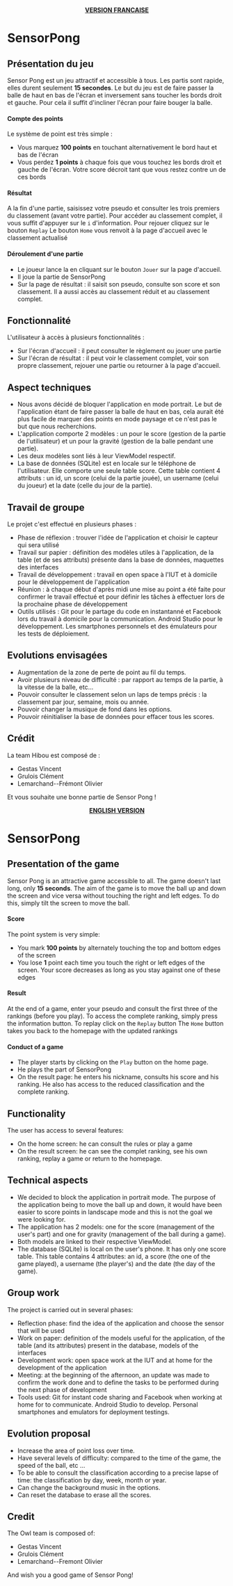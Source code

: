 <p align="center">
 <u><b>VERSION FRANCAISE</b></u>
</p>

# SensorPong

## Présentation du jeu
Sensor Pong est un jeu attractif et accessible à tous. Les partis sont rapide, elles durent seulement **15 secondes**.
Le but du jeu est de faire passer la balle de haut en bas de l\'écran et inversement sans toucher les bords droit et gauche. Pour cela il suffit d'incliner l'écran pour faire bouger la balle.


#### Compte des points
Le système de point est très simple :
- Vous marquez **100 points** en touchant alternativement le bord haut et bas de l'écran
- Vous perdez **1 points** à chaque fois que vous touchez les bords droit et gauche de l'écran. Votre score décroit tant que vous restez contre un de ces bords


#### Résultat
 A la fin d\'une partie, saisissez votre pseudo et consulter les trois premiers du classement (avant votre partie).
 Pour accéder au classement complet, il vous suffit d\'appuyer sur le `i` d\'information.
Pour rejouer cliquez sur le bouton `Replay`
Le bouton `Home` vous renvoit à la page d'accueil avec le classement actualisé

#### Déroulement d'une partie 
 - Le joueur lance la en cliquant sur le bouton `Jouer` sur la page d'accueil. 
 - Il joue la partie de SensorPong
 - Sur la page de résultat : il saisit son pseudo, consulte son score et son classement. Il a aussi accès au classement réduit et au classement complet.

## Fonctionnalité
L'utilisateur à accès à plusieurs fonctionnalités : 
- Sur l'écran d'accueil : il peut consulter le règlement ou jouer une partie
- Sur l'écran de résultat : il peut voir le classement complet, voir son propre classement, rejouer une partie ou retourner à la page d'accueil.

## Aspect techniques
- Nous avons décidé de bloquer l'application en mode portrait. Le but de l'application étant de faire passer la balle de haut en bas, cela aurait été plus facile de marquer des points en mode paysage et ce n'est pas le but que nous recherchions.
- L'application comporte 2 modèles : un pour le score (gestion de la partie de l'utilisateur) et un pour la gravité (gestion de la balle pendant une partie).
- Les deux modèles sont liés à leur ViewModel respectif.
- La base de données (SQLite) est en locale sur le téléphone de l'utilisateur. Elle comporte une seule table score. Cette table contient 4 attributs : un id, un score (celui de la partie jouée), un username (celui du joueur) et la date (celle du jour de la partie).

## Travail de groupe
Le projet c'est effectué en plusieurs phases : 
- Phase de réflexion : trouver l'idée de l'application et choisir le capteur qui sera utilisé
- Travail sur papier : définition des modèles utiles à l'application, de la table (et de ses attributs) présente dans la base de données, maquettes des interfaces
- Travail de développement : travail en open space à l'IUT et à domicile pour le développement de l'application
- Réunion : à chaque début d'après midi une mise au point a été faite pour confirmer le travail effectué et pour définir les tâches à effectuer lors de la prochaine phase de développement
- Outils utilisés : Git pour le partage du code en instantanné et Facebook lors du travail à domicile pour la communication. Android Studio pour le développement. Les smartphones personnels et des émulateurs pour les tests de déploiement.

## Evolutions envisagées
- Augmentation de la zone de perte de point au fil du temps.
- Avoir plusieurs niveau de difficulté : par rapport au temps de la partie, à la vitesse de la balle, etc...
- Pouvoir consulter le classement selon un laps de temps précis : la classement par jour, semaine, mois ou année.
- Pouvoir changer la musique de fond dans les options.
- Pouvoir réinitialiser la base de données pour effacer tous les scores.

## Crédit
La team Hibou est composé de :
- Gestas Vincent 
- Grulois Clément
- Lemarchand--Frémont Olivier

Et vous souhaite une bonne partie de Sensor Pong !

<p align="center">
 <u><b>ENGLISH VERSION</b></u>
</p>

# SensorPong

## Presentation of the game
Sensor Pong is an attractive game accessible to all. The game doesn't last long, only **15 seconds**.
The aim of the game is to move the ball up and down the screen and vice versa without touching the right and left edges. To do this, simply tilt the screen to move the ball.


#### Score
The point system is very simple:
- You mark **100 points** by alternately touching the top and bottom edges of the screen
- You lose **1** point each time you touch the right or left edges of the screen. Your score decreases as long as you stay against one of these edges


#### Result
 At the end of a game, enter your pseudo and consult the first three of the rankings (before you play).
 To access the complete ranking, simply press the information button.
To replay click on the `Replay` button
The `Home` button takes you back to the homepage with the updated rankings

#### Conduct of a game
 - The player starts by clicking on the `Play` button on the home page.
 - He plays the part of SensorPong
 - On the result page: he enters his nickname, consults his score and his ranking. He also has access to the reduced classification and the complete ranking.

## Functionality
The user has access to several features:
- On the home screen: he can consult the rules or play a game
- On the result screen: he can see the complet ranking, see his own ranking, replay a game or return to the homepage.

## Technical aspects
- We decided to block the application in portrait mode. The purpose of the application being to move the ball up and down, it would have been easier to score points in landscape mode and this is not the goal we were looking for.
- The application has 2 models: one for the score (management of the user's part) and one for gravity (management of the ball during a game).
- Both models are linked to their respective ViewModel.
- The database (SQLite) is local on the user's phone. It has only one score table. This table contains 4 attributes: an id, a score (the one of the game played), a username (the player's) and the date (the day of the game).

## Group work
The project is carried out in several phases:
- Reflection phase: find the idea of the application and choose the sensor that will be used
- Work on paper: definition of the models useful for the application, of the table (and its attributes) present in the database, models of the interfaces
- Development work: open space work at the IUT and at home for the development of the application
- Meeting: at the beginning of the afternoon, an update was made to confirm the work done and to define the tasks to be performed during the next phase of development
- Tools used: Git for instant code sharing and Facebook when working at home for to communicate. Android Studio to develop. Personal smartphones and emulators for deployment testings.

## Evolution proposal
- Increase the area of point loss over time.
- Have several levels of difficulty: compared to the time of the game, the speed of the ball, etc ...
- To be able to consult the classification according to a precise lapse of time: the classification by day, week, month or year.
- Can change the background music in the options.
- Can reset the database to erase all the scores.

## Credit
The Owl team is composed of:
- Gestas Vincent
- Grulois Clément
- Lemarchand--Fremont Olivier

And wish you a good game of Sensor Pong!

